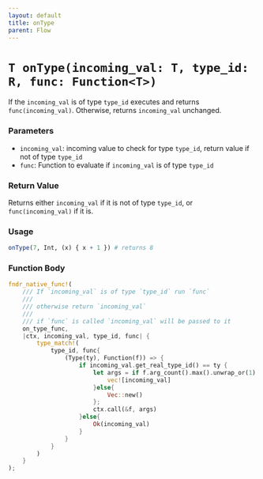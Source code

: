 ```yaml
---
layout: default
title: onType
parent: Flow
---
```


# `T onType(incoming_val: T, type_id: R, func: Function<T>)`
If the `incoming_val` is of type `type_id` executes and returns `func(incoming_val)`. Otherwise, returns `incoming_val` unchanged.

### Parameters
- `incoming_val`: incoming value to check for type `type_id`, return value if not of type `type_id`
- `func`: Function to evaluate if `incoming_val` is of type `type_id`

### Return Value
Returns either `incoming_val` if it is not of type `type_id`, or `func(incoming_val)` if it is.

### Usage
```r
onType(7, Int, (x) { x + 1 }) # returns 8
```

### Function Body
```rust
fndr_native_func!(
    /// If `incoming_val` is of type `type_id` run `func`
    ///
    /// otherwise return `incoming_val`
    ///
    /// if `func` is called `incoming_val` will be passed to it
    on_type_func,
    |ctx, incoming_val, type_id, func| {
        type_match!(
            type_id, func{
                (Type(ty), Function(f)) => {
                    if incoming_val.get_real_type_id() == ty {
                        let args = if f.arg_count().max().unwrap_or(1) >= 1{
                            vec![incoming_val]
                        }else{
                            Vec::new()
                        };
                        ctx.call(&f, args)
                    }else{
                        Ok(incoming_val)
                    }
                }
            }
        )
    }
);
```
